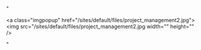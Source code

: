 "<p><a class=\"imgpopup\" href=\"/sites/default/files/project_management2.jpg\"><img src=\"/sites/default/files/project_management2.jpg width=\"\" height=\"\" /></a></p> "